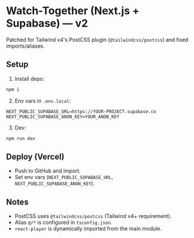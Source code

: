 # Watch-Together (Next.js + Supabase) — v2

Patched for Tailwind v4's PostCSS plugin (`@tailwindcss/postcss`) and fixed imports/aliases.

## Setup

1) Install deps:
```bash
npm i
```

2) Env vars in `.env.local`:
```
NEXT_PUBLIC_SUPABASE_URL=https://YOUR-PROJECT.supabase.co
NEXT_PUBLIC_SUPABASE_ANON_KEY=YOUR_ANON_KEY
```

3) Dev:
```bash
npm run dev
```

## Deploy (Vercel)

- Push to GitHub and import.
- Set env vars (`NEXT_PUBLIC_SUPABASE_URL`, `NEXT_PUBLIC_SUPABASE_ANON_KEY`).

## Notes

- PostCSS uses `@tailwindcss/postcss` (Tailwind v4+ requirement).
- Alias `@/*` is configured in `tsconfig.json`.
- `react-player` is dynamically imported from the main module.
